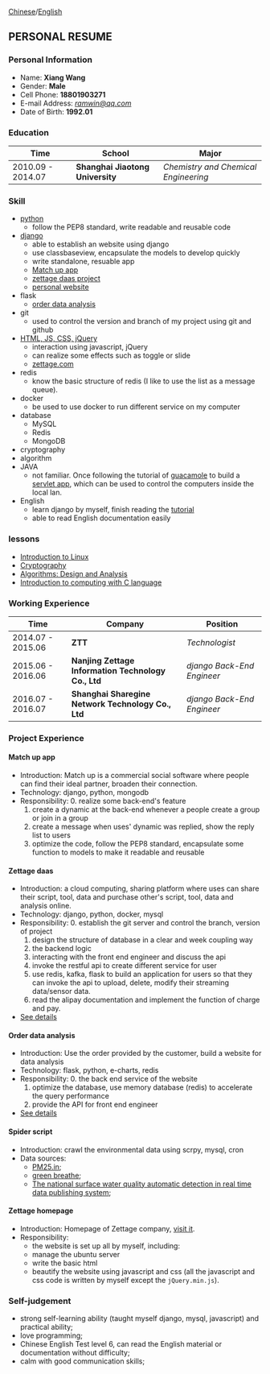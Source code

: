 [Chinese](./README.md)/[English](./README_eng.md)
## PERSONAL RESUME
###  Personal Information
* Name: **Xiang Wang**
* Gender: **Male**
* Cell Phone: **18801903271**
* E-mail Address: [*ramwin@qq.com*](mailto:ramwin@qq.com)
* Date of Birth: **1992.01**

### Education
Time | School | Major
---------- | ----------- | -----------
2010.09 - 2014.07 | **Shanghai Jiaotong University** | *Chemistry and Chemical Engineering*

### Skill
* [python](https://github.com/ramwin/python_tutorial/)
    * follow the PEP8 standard, write readable and reusable code
* [django](https://github.com/ramwin/django-reference/)
    * able to establish an website using django
    * use classbaseview, encapsulate the models to develop quickly
    * write standalone, resuable app
    * [Match up app](#sharengine)
    * [zettage daas project](#zettage)
    * [personal website](https://github.com/ramwin/django-reference/)
* flask
	* [order data analysis](#tv)
* git
    * used to control the version and branch of my project using git and github
* [HTML, JS, CSS, jQuery](https://github.com/ramwin/javascript_tutorial/)
    * interaction using javascript, jQuery
    * can realize some effects such as toggle or slide
    * [zettage.com](#homepage)
* redis
    * know the basic structure of redis (I like to use the list as a message queue).
* docker
    * be used to use docker to run different service on my computer
* database
    * MySQL
    * Redis
    * MongoDB
* cryptography
* algorithm
* JAVA
	* not familiar. Once following the tutorial of [guacamole](http://guacamole.incubator.apache.org/) to build a [servlet app](https://github.com/ramwin/my_guacamole_sample/), which can be used to control the computers inside the local lan.
* English
    * learn django by myself, finish reading the [tutorial](https://docs.djangoproject.com/en/1.8/)
    * able to read English documentation easily

### lessons
* [Introduction to Linux](https://courses.edx.org/courses/course-v1:LinuxFoundationX+LFS101x.2+1T2015/info)
* [Cryptography](https://www.coursera.org/learn/crypto)
* [Algorithms: Design and Analysis](https://www.coursera.org/learn/algorithm-design-analysis)
* [Introduction to computing with C language](https://www.coursera.org/learn/jisuanji-bianchen)

### Working Experience

Time | Company | Position
------------ | ------------- | -------------
2014.07 - 2015.06 | **ZTT** | *Technologist*
2015.06 - 2016.06 | **Nanjing Zettage Information Technology Co., Ltd** | *django Back-End Engineer*
2016.07 - 2016.07 | **Shanghai Sharegine Network Technology Co., Ltd** | *django Back-End Engineer*


### Project Experience
<div id="sharengine"></div>

#### Match up app
* Introduction: Match up is a commercial social software where people can find their ideal partner, broaden their connection.
* Technology: django, python, mongodb
* Responsibility:
    0. realize some back-end's feature
    1. create a dynamic at the back-end whenever a people create a group or join in a group
    2. create a message when uses' dynamic was replied, show the reply list to users
    3. optimize the code, follow the PEP8 standard, encapsulate some function to models to make it readable and reusable


<div id="zettage"></div>  

#### Zettage daas
* Introduction:  a cloud computing, sharing platform where uses can share their script, tool, data and purchase other's script, tool, data and analysis online.
* Technology: django, python, docker, mysql
* Responsibility:
    0. establish the git server and control the branch, version of project
    1. design the structure of database in a clear and week coupling way
    2. the backend logic
    3. interacting with the front end engineer and discuss the api
    4. invoke the restful api to create different service for user
    5. use redis, kafka, flask to build an application for users so that they can invoke the api to upload, delete, modify their streaming data/sensor data.
    6. read the alipay documentation and implement the function of charge and pay.
* [See details](./zettage/README.md)

<div id="tv"></div>

#### Order data analysis
* Introduction: Use the order provided by the customer, build a website for data analysis
* Technology: flask, python, e-charts, redis
* Responsibility:
    0. the back end service of the website
    1. optimize the database, use memory database (redis) to accelerate the query performance
    3. provide the API for front end engineer
* [See details](./tv/README.md)

#### Spider script
* Introduction: crawl the environmental data using scrpy, mysql, cron
* Data sources: 
    * [PM25.in](http://pm25.in/);
    * [green breathe](http://www.pm25.com);
    * [The national surface water quality automatic detection in real time data publishing system](http://58.68.130.147/);

<div id="homepage"></div>

#### Zettage homepage
* Introduction: Homepage of Zettage company, [visit it](https://github.com/ramwin/zettage_homepage/).
* Responsibility:
    * the website is set up all by myself, including:
    * manage the ubuntu server
    * write the basic html
    * beautify the website using javascript and css (all the javascript and css code is written by myself except the `jQuery.min.js`).

### Self-judgement
* strong self-learning ability (taught myself django, mysql, javascript) and practical ability;
* love programming;
* Chinese English Test level 6, can read the English material or documentation without difficulty;
* calm with good communication skills;
